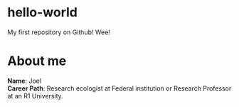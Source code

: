 # hello-world
My first repository on Github! Wee!
# About me
**Name**: Joel\
**Career Path**: Research ecologist at Federal institution or Research Professor at an R1 University.
